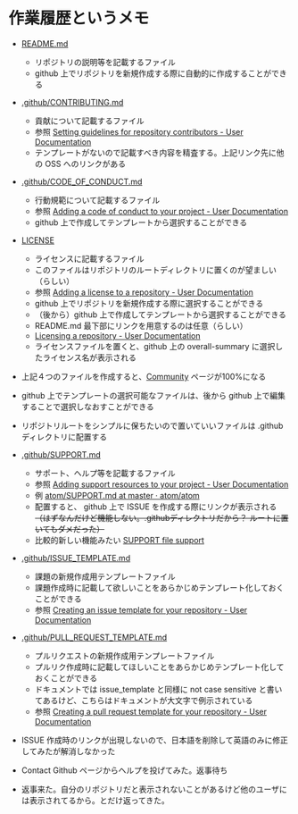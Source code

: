# 作業履歴というメモ

* [README.md](https://github.com/officel/ghrb-jp/blob/master/README.md)
  * リポジトリの説明等を記載するファイル
  * github 上でリポジトリを新規作成する際に自動的に作成することができる

* [.github/CONTRIBUTING.md](https://github.com/officel/ghrb-jp/blob/master/.github/CONTRIBUTING.md)
  * 貢献について記載するファイル
  * 参照 [Setting guidelines for repository contributors - User Documentation](https://help.github.com/articles/setting-guidelines-for-repository-contributors/)
  * テンプレートがないので記載すべき内容を精査する。上記リンク先に他の OSS へのリンクがある

* [.github/CODE_OF_CONDUCT.md](https://github.com/officel/ghrb-jp/blob/master/.github/CODE_OF_CONDUCT.md)
  * 行動規範について記載するファイル
  * 参照 [Adding a code of conduct to your project - User Documentation](https://help.github.com/articles/adding-a-code-of-conduct-to-your-project/)
  * github 上で作成してテンプレートから選択することができる
  
* [LICENSE](https://github.com/officel/ghrb-jp/blob/master/LICENSE)
  * ライセンスに記載するファイル
  * このファイルはリポジトリのルートディレクトリに置くのが望ましい（らしい）
  * 参照 [Adding a license to a repository - User Documentation](https://help.github.com/articles/adding-a-license-to-a-repository/)
  * github 上でリポジトリを新規作成する際に選択することができる
  * （後から）github 上で作成してテンプレートから選択することができる
  * README.md 最下部にリンクを用意するのは任意（らしい）
  * [Licensing a repository - User Documentation](https://help.github.com/articles/licensing-a-repository/)
  * ライセンスファイルを置くと、github 上の overall-summary に選択したライセンス名が表示される

* 上記４つのファイルを作成すると、[Community](https://github.com/officel/ghrb-jp/community) ページが100%になる
* github 上でテンプレートの選択可能なファイルは、後から github 上で編集することで選択しなおすことができる
* リポジトリルートをシンプルに保ちたいので置いていいファイルは .github ディレクトリに配置する

* [.github/SUPPORT.md](https://github.com/officel/ghrb-jp/blob/master/.github/SUPPORT.md)
  * サポート、ヘルプ等を記載するファイル
  * 参照 [Adding support resources to your project - User Documentation](https://help.github.com/articles/adding-support-resources-to-your-project/)
  * 例 [atom/SUPPORT.md at master · atom/atom](https://github.com/atom/atom/blob/master/SUPPORT.md)
  * 配置すると、 github 上で ISSUE を作成する際にリンクが表示される ~~（はずなんだけど機能しない。.githubディレクトリだから？ ルートに置いてもダメだった）~~
  * 比較的新しい機能みたい [SUPPORT file support](https://github.com/blog/2400-support-file-support)

* [.github/ISSUE_TEMPLATE.md](https://github.com/officel/ghrb-jp/blob/master/.github/ISSUE_TEMPLATE.md)
  * 課題の新規作成用テンプレートファイル
  * 課題作成時に記載して欲しいことをあらかじめテンプレート化しておくことができる
  * 参照 [Creating an issue template for your repository - User Documentation](https://help.github.com/articles/creating-an-issue-template-for-your-repository/)

* [.github/PULL_REQUEST_TEMPLATE.md](https://github.com/officel/ghrb-jp/blob/master/.github/PULL_REQUEST_TEMPLATE.md)
  * プルリクエストの新規作成用テンプレートファイル
  * プルリク作成時に記載してほしいことをあらかじめテンプレート化しておくことができる
  * ドキュメントでは issue_template と同様に not case sensitive と書いてあるけど、こちらはドキュメントが大文字で例示されている
  * 参照 [Creating a pull request template for your repository - User Documentation](https://help.github.com/articles/creating-a-pull-request-template-for-your-repository/)

* ISSUE 作成時のリンクが出現しないので、日本語を削除して英語のみに修正してみたが解消しなかった
* Contact Github ページからヘルプを投げてみた。返事待ち
* 返事来た。自分のリポジトリだと表示されないことがあるけど他のユーザには表示されてるから。とだけ返ってきた。

